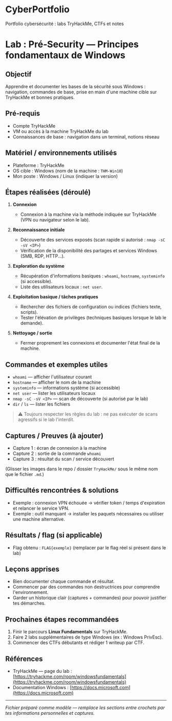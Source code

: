 # CyberPortfolio
Portfolio cybersécurité : labs TryHackMe, CTFs et notes

# Lab : Pré‑Security — Principes fondamentaux de Windows

## Objectif

Apprendre et documenter les bases de la sécurité sous Windows : navigation, commandes de base, prise en main d'une machine cible sur TryHackMe et bonnes pratiques.

## Pré‑requis

* Compte TryHackMe
* VM ou accès à la machine TryHackMe du lab
* Connaissances de base : navigation dans un terminal, notions réseau

## Matériel / environnements utilisés

* Plateforme : TryHackMe
* OS cible : Windows (nom de la machine : `THM-Win10`)
* Mon poste : Windows / Linux (indiquer la version)

## Étapes réalisées (déroulé)

1. **Connexion**

   * Connexion à la machine via la méthode indiquée sur TryHackMe (VPN ou navigateur selon le lab).
2. **Reconnaissance initiale**

   * Découverte des services exposés (scan rapide si autorisé : `nmap -sC -sV <IP>`)
   * Vérification de la disponibilité des partages et services Windows (SMB, RDP, HTTP...).
3. **Exploration du système**

   * Récupération d'informations basiques : `whoami`, `hostname`, `systeminfo` (si accessible).
   * Liste des utilisateurs locaux : `net user`.
4. **Exploitation basique / tâches pratiques**

   * Rechercher des fichiers de configuration ou indices (fichiers texte, scripts).
   * Tester l'élévation de privilèges (techniques basiques lorsque le lab le demande).
5. **Nettoyage / sortie**

   * Fermer proprement les connexions et documenter l'état final de la machine.

## Commandes et exemples utiles

* `whoami` — afficher l'utilisateur courant
* `hostname` — afficher le nom de la machine
* `systeminfo` — informations système (si accessible)
* `net user` — lister les utilisateurs locaux
* `nmap -sC -sV <IP>` — scan de découverte (si autorisé par le lab)
* `dir` / `ls` — lister les fichiers

> ⚠️ Toujours respecter les règles du lab : ne pas exécuter de scans agressifs si le lab l'interdit.

## Captures / Preuves (à ajouter)

* Capture 1 : écran de connexion à la machine
* Capture 2 : sortie de la commande `whoami`
* Capture 3 : résultat du scan / service découvert

(Glisser les images dans le repo / dossier `TryHackMe/` sous le même nom que le fichier `.md`.)

## Difficultés rencontrées & solutions

* Exemple : connexion VPN échouée → vérifier token / temps d'expiration et relancer le service VPN.
* Exemple : outil manquant → installer les paquets nécessaires ou utiliser une machine alternative.

## Résultats / flag (si applicable)

* Flag obtenu : `FLAG{exemple}` (remplacer par le flag réel si présent dans le lab)

## Leçons apprises

* Bien documenter chaque commande et résultat.
* Commencer par des commandes non destructrices pour comprendre l'environnement.
* Garder un historique clair (captures + commandes) pour pouvoir justifier tes démarches.

## Prochaines étapes recommandées

1. Finir le parcours **Linux Fundamentals** sur TryHackMe.
2. Faire 2 labs supplémentaires de type Windows (ex : Windows PrivEsc).
3. Commencer des CTFs débutants et rédiger 1 writeup par CTF.

## Références

* TryHackMe — page du lab : [https://tryhackme.com/room/windowsfundamentals](https://tryhackme.com/room/windowsfundamentals)
* Documentation Windows : [https://docs.microsoft.com](https://docs.microsoft.com)

---

*Fichier préparé comme modèle — remplace les sections entre crochets par tes informations personnelles et captures.*

